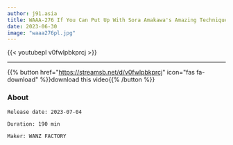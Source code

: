 ```yaml
---
author: j91.asia
title: WAAA-276 If You Can Put Up With Sora Amakawa's Amazing Techniques, You Can Have Raw ★ Creampie SEX
date: 2023-06-30
image: "waaa276pl.jpg"
---
```



{{< youtubepl v0fwlpbkprcj >}}
___

{{% button href="https://streamsb.net/d/v0fwlpbkprcj" icon="fas fa-download" %}}download this video{{% /button %}}
### About

`Release date: 2023-07-04`

`Duration: 190 min`

`Maker:	WANZ FACTORY`